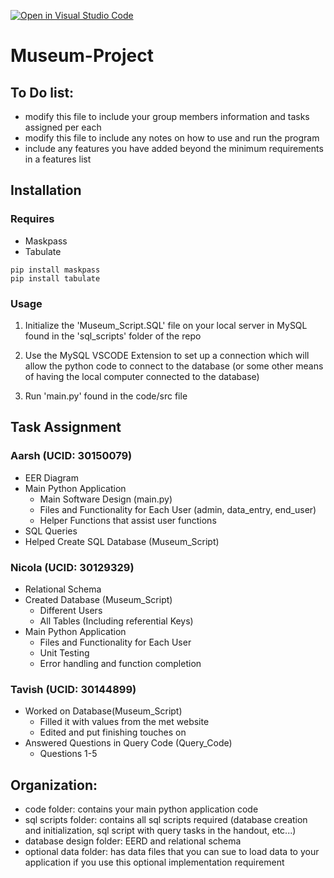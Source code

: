 [![Open in Visual Studio Code](https://classroom.github.com/assets/open-in-vscode-c66648af7eb3fe8bc4f294546bfd86ef473780cde1dea487d3c4ff354943c9ae.svg)](https://classroom.github.com/online_ide?assignment_repo_id=9408705&assignment_repo_type=AssignmentRepo)

# Museum-Project

## To Do list:

- modify this file to include your group members information and tasks assigned per each
- modify this file to include any notes on how to use and run the program
- include any features you have added beyond the minimum requirements in a features list

## Installation

### Requires

- Maskpass
- Tabulate

```
pip install maskpass
pip install tabulate
```

### Usage

1. Initialize the 'Museum_Script.SQL' file on your local server in MySQL found in the 'sql_scripts' folder of the repo

2. Use the MySQL VSCODE Extension to set up a connection which will allow the python code to connect to the database (or some other means of having the local computer connected to the database)

3. Run 'main.py' found in the code/src file

## Task Assignment

### Aarsh (UCID: 30150079)

- EER Diagram
- Main Python Application
  - Main Software Design (main.py)
  - Files and Functionality for Each User (admin, data_entry, end_user)
  - Helper Functions that assist user functions
- SQL Queries
- Helped Create SQL Database (Museum_Script)

### Nicola (UCID: 30129329)

- Relational Schema
- Created Database (Museum_Script)
  - Different Users
  - All Tables (Including referential Keys)
- Main Python Application
  - Files and Functionality for Each User
  - Unit Testing
  - Error handling and function completion

### Tavish (UCID: 30144899)
- Worked on Database(Museum_Script)
  - Filled it with values from the met website
  - Edited and put finishing touches on
- Answered Questions in Query Code (Query_Code)
  - Questions 1-5

## Organization:

- code folder: contains your main python application code
- sql scripts folder: contains all sql scripts required (database creation and initialization, sql script with query tasks in the handout, etc...)
- database design folder: EERD and relational schema
- optional data folder: has data files that you can sue to load data to your application if you use this optional implementation requirement
